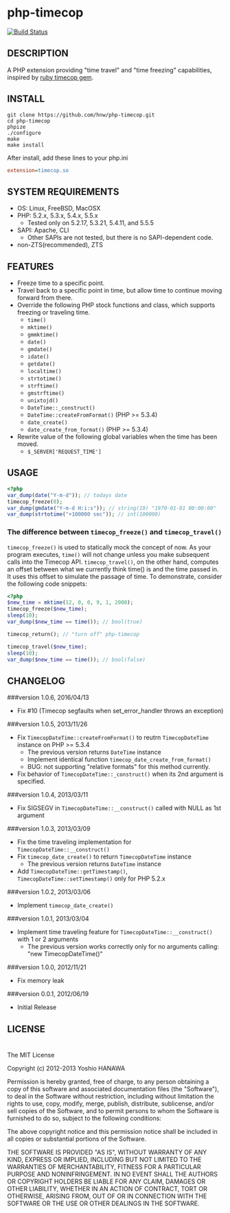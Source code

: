# php-timecop

[![Build Status](https://travis-ci.org/hnw/php-timecop.png)](https://travis-ci.org/hnw/php-timecop)

## DESCRIPTION

A PHP extension providing "time travel" and "time freezing" capabilities, inspired by [ruby timecop gem](https://github.com/travisjeffery/timecop).

## INSTALL

```
git clone https://github.com/hnw/php-timecop.git
cd php-timecop
phpize
./configure
make
make install
```

After install, add these lines to your php.ini

```ini
extension=timecop.so
```

## SYSTEM REQUIREMENTS

- OS: Linux, FreeBSD, MacOSX
- PHP: 5.2.x, 5.3.x, 5.4.x, 5.5.x
  - Tested only on 5.2.17, 5.3.21, 5.4.11, and 5.5.5
- SAPI: Apache, CLI
  - Other SAPIs are not tested, but there is no SAPI-dependent code.
- non-ZTS(recommended), ZTS

## FEATURES

- Freeze time to a specific point.
- Travel back to a specific point in time, but allow time to continue moving forward from there.
- Override the following PHP stock functions and class, which supports freezing or traveling time.
  - `time()`
  - `mktime()`
  - `gmmktime()`
  - `date()`
  - `gmdate()`
  - `idate()`
  - `getdate()`
  - `localtime()`
  - `strtotime()`
  - `strftime()`
  - `gmstrftime()`
  - `unixtojd()`
  - `DateTime::_construct()`
  - `DateTime::createFromFormat()` (PHP >= 5.3.4)
  - `date_create()`
  - `date_create_from_format()` (PHP >= 5.3.4)
- Rewrite value of the following global variables when the time has been moved.
  - `$_SERVER['REQUEST_TIME']`

## USAGE

```php
<?php
var_dump(date("Y-m-d")); // todays date
timecop_freeze(0);
var_dump(gmdate("Y-m-d H:i:s")); // string(19) "1970-01-01 00:00:00"
var_dump(strtotime("+100000 sec")); // int(100000)
```

### The difference between `timecop_freeze()` and `timecop_travel()`

`timecop_freeze()` is used to statically mock the concept of now. As your program executes, `time()` will not change unless you make subsequent calls into the Timecop API. `timecop_travel()`, on the other hand, computes an offset between what we currently think time() is and the time passed in. It uses this offset to simulate the passage of time. To demonstrate, consider the following code snippets:

```php
<?php
$new_time = mktime(12, 0, 0, 9, 1, 2008);
timecop_freeze($new_time);
sleep(10);
var_dump($new_time == time()); // bool(true)

timecop_return(); // "turn off" php-timecop

timecop_travel($new_time);
sleep(10);
var_dump($new_time == time()); // bool(false)
```

## CHANGELOG

###version 1.0.6, 2016/04/13
- Fix #10 (Timecop segfaults when set_error_handler throws an exception)

###version 1.0.5, 2013/11/26
- Fix `TimecopDateTime::createFromFormat()` to reutrn `TimecopDateTime` instance on PHP >= 5.3.4
  - The previous version returns `DateTime` instance
  - Implement identical function `timecop_date_create_from_format()` 
  - BUG: not supporting "relative formats" for this method currently.
- Fix behavior of `TimecopDateTime::_construct()` when its 2nd argument is specified.

###version 1.0.4, 2013/03/11
- Fix SIGSEGV in `TimecopDateTime::__construct()` called with NULL as 1st argument

###version 1.0.3, 2013/03/09

- Fix the time traveling implementation for `TimecopDateTime::__construct()`
- Fix `timecop_date_create()` to return `TimecopDateTime` instance
  - The previous version returns `DateTime` instance
- Add `TimecopDateTime::getTimestamp()`, `TimecopDateTime::setTimestamp()` only for PHP 5.2.x

###version 1.0.2, 2013/03/06

- Implement `timecop_date_create()`

###version 1.0.1, 2013/03/04

- Implement time traveling feature for `TimecopDateTime::__construct()` with 1 or 2 arguments
  - The previous version works correctly only for no arguments calling: "new TimecopDateTime()"

###version 1.0.0, 2012/11/21

- Fix memory leak

###version 0.0.1, 2012/06/19

- Initial Release

## LICENSE
#
The MIT License

Copyright (c) 2012-2013 Yoshio HANAWA

Permission is hereby granted, free of charge, to any person obtaining a copy of this software and associated documentation files (the "Software"), to deal in the Software without restriction, including without limitation the rights to use, copy, modify, merge, publish, distribute, sublicense, and/or sell copies of the Software, and to permit persons to whom the Software is furnished to do so, subject to the following conditions:

The above copyright notice and this permission notice shall be included in all copies or substantial portions of the Software.

THE SOFTWARE IS PROVIDED "AS IS", WITHOUT WARRANTY OF ANY KIND, EXPRESS OR IMPLIED, INCLUDING BUT NOT LIMITED TO THE WARRANTIES OF MERCHANTABILITY, FITNESS FOR A PARTICULAR PURPOSE AND NONINFRINGEMENT. IN NO EVENT SHALL THE AUTHORS OR COPYRIGHT HOLDERS BE LIABLE FOR ANY CLAIM, DAMAGES OR OTHER LIABILITY, WHETHER IN AN ACTION OF CONTRACT, TORT OR OTHERWISE, ARISING FROM, OUT OF OR IN CONNECTION WITH THE SOFTWARE OR THE USE OR OTHER DEALINGS IN THE SOFTWARE.
